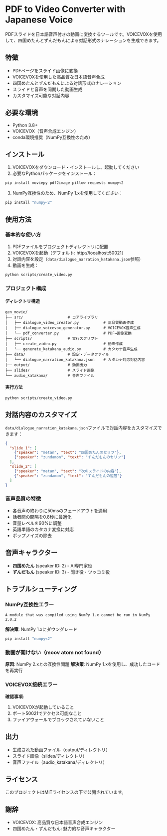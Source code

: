 # PDF to Video Converter with Japanese Voice

PDFスライドを日本語音声付きの動画に変換するツールです。VOICEVOXを使用して、四国めたんとずんだもんによる対話形式のナレーションを生成できます。

## 特徴

- PDFページをスライド画像に変換
- VOICEVOXを使用した高品質な日本語音声合成
- 四国めたんとずんだもんによる対話形式のナレーション
- スライドと音声を同期した動画生成
- カスタマイズ可能な対話内容

## 必要な環境

- Python 3.8+
- VOICEVOX（音声合成エンジン）
- conda環境推奨（NumPy互換性のため）

## インストール

1. VOICEVOXをダウンロード・インストールし、起動してください
2. 必要なPythonパッケージをインストール：

```bash
pip install moviepy pdf2image pillow requests numpy<2
```

3. NumPy互換性のため、NumPy 1.xを使用してください：

```bash
pip install "numpy<2"
```

## 使用方法

### 基本的な使い方

1. PDFファイルをプロジェクトディレクトリに配置
2. VOICEVOXを起動（デフォルト: http://localhost:50021）
3. 対話内容を設定（`data/dialogue_narration_katakana.json`参照）
4. 動画を生成：

```bash
python scripts/create_video.py
```

### プロジェクト構成

#### ディレクトリ構造
```
gen_movie/
├── src/                    # コアライブラリ
│   ├── dialogue_video_creator.py           # 高品質動画作成
│   ├── dialogue_voicevox_generator.py      # VOICEVOX音声生成
│   └── pdf_converter.py                    # PDF→画像変換
├── scripts/                # 実行スクリプト
│   ├── create_video.py                     # 動画作成
│   └── generate_katakana_audio.py          # カタカナ音声生成
├── data/                   # 設定・データファイル
│   └── dialogue_narration_katakana.json    # カタカナ対応対話内容
├── output/                 # 動画出力
├── slides/                 # スライド画像
└── audio_katakana/         # 音声ファイル
```

#### 実行方法
```bash
python scripts/create_video.py
```

## 対話内容のカスタマイズ

`data/dialogue_narration_katakana.json`ファイルで対話内容をカスタマイズできます：

```json
{
  "slide_1": [
    {"speaker": "metan", "text": "四国めたんのセリフ"},
    {"speaker": "zundamon", "text": "ずんだもんのセリフ"}
  ],
  "slide_2": [
    {"speaker": "metan", "text": "次のスライドの内容"},
    {"speaker": "zundamon", "text": "ずんだもんの返答"}
  ]
}
```

### 音声品質の特徴

- 各音声の終わりに50msのフェードアウトを適用
- 話者間の間隔を0.8秒に最適化
- 音量レベルを90%に調整
- 英語単語のカタカナ変換に対応
- ポップノイズの除去

## 音声キャラクター

- **四国めたん** (speaker ID: 2) - AI専門家役
- **ずんだもん** (speaker ID: 3) - 聞き役・ツッコミ役

## トラブルシューティング

### NumPy互換性エラー
```
A module that was compiled using NumPy 1.x cannot be run in NumPy 2.0.2
```
**解決策**: NumPy 1.xにダウングレード
```bash
pip install "numpy<2"
```

### 動画が開けない（moov atom not found）
**原因**: NumPy 2.xとの互換性問題
**解決策**: NumPy 1.xを使用し、成功したコードを再実行

### VOICEVOX接続エラー
**確認事項**:
1. VOICEVOXが起動していること
2. ポート50021でアクセス可能なこと
3. ファイアウォールでブロックされていないこと

## 出力

- 生成された動画ファイル（output/ディレクトリ）
- スライド画像（slides/ディレクトリ）
- 音声ファイル（audio_katakana/ディレクトリ）

## ライセンス

このプロジェクトはMITライセンスの下で公開されています。

## 謝辞

- VOICEVOX: 高品質な日本語音声合成エンジン
- 四国めたん・ずんだもん: 魅力的な音声キャラクター